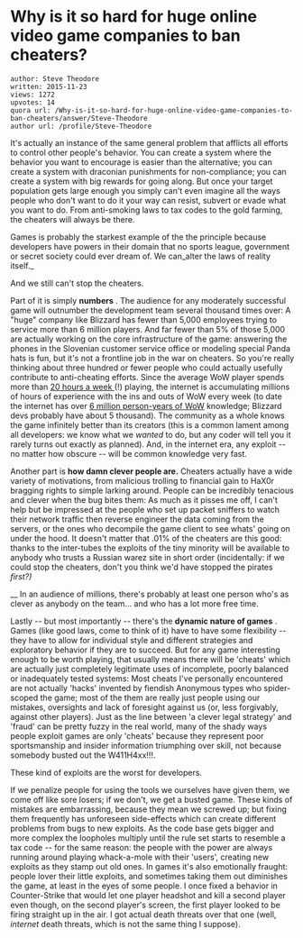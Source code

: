 # Why is it so hard for huge online video game companies to ban cheaters?

	author: Steve Theodore
	written: 2015-11-23
	views: 1272
	upvotes: 14
	quora url: /Why-is-it-so-hard-for-huge-online-video-game-companies-to-ban-cheaters/answer/Steve-Theodore
	author url: /profile/Steve-Theodore


It's actually an instance of the same general problem that afflicts all efforts to control other people's behavior. You can create a system where the behavior you want to encourage is easier than the alternative; you can create a system with draconian punishments for non-compliance; you can create a system with big rewards for going along. But once your target population gets large enough you simply can't even imagine all the ways people who don't want to do it your way can resist, subvert or evade what you want to do. From anti-smoking laws to tax codes to the gold farming, the cheaters will always be there. 

Games is probably the starkest example of the the principle because developers have powers in their domain that no sports league, government or secret society could ever dream of. We can_alter the laws of reality itself._ 

And we still can't stop the cheaters.

Part of it is simply __numbers__ . The audience for any moderately successful game will outnumber the development team several thousand times over: A "huge" company like Blizzard has fewer than 5,000 employees trying to service more than 6 million players. And far fewer than 5% of those 5,000 are actually working on the core infrastructure of the game: answering the phones in the Slovenian customer service office or modeling special Panda hats is fun, but it's not a frontline job in the war on cheaters. So you're really thinking about three hundred or fewer people who could actually usefully contribute to anti-cheating efforts. Since the average WoW player spends more than [20 hours a week ](http://www.statista.com/statistics/327295/time-spent-playing-world-of-warcraft/)(!) playing, the internet is accumulating millions of hours of experience with the ins and outs of WoW every week (to date the internet has over [ 6 million person-years of WoW](http://kotaku.com/5891421/nearly-6-million-years-of-world-of-warcraft-healthy-for-players-brains) knowledge; Blizzard devs probably have about 5 thousand). The community as a whole knows the game infinitely better than its creators (this is a common lament among all developers: we know what we _wanted_  to do, but any coder will tell you it rarely turns out exactly as planned). And, in the internet era, any exploit -- no matter how obscure -- will be common knowledge very fast.

Another part is __how damn clever people are.__ Cheaters actually have a wide variety of motivations, from malicious trolling to financial gain to HaX0r bragging rights to simple larking around. People can be incredibly tenacious and clever when the bug bites them: As much as it pisses me off, I can't help but be impressed at the people who set up packet sniffers to watch their network traffic then reverse engineer the data coming from the servers, or the ones who decompile the game client to see whats' going on under the hood. It doesn't matter that .01% of the cheaters are this good: thanks to the inter-tubes the exploits of the tiny minority will be available to anybody who trusts a Russian warez site in short order (incidentally: if we could stop the cheaters, don't you think we'd have stopped the pirates _first?)_ 

__ In an audience of millions, there's probably at least one person who's as clever as anybody on the team... and who has a lot more free time.

Lastly -- but most importantly -- there's the __dynamic nature of games__ . Games (like good laws, come to think of it) have to have some flexibility -- they have to allow for individual style and different strategies and exploratory behavior if they are to succeed. But for any game interesting enough to be worth playing, that usually means there will be 'cheats' which are actually just completely legitimate uses of incomplete, poorly balanced or inadequately tested systems: Most cheats I've personally encountered are not actually 'hacks' invented by fiendish Anonymous types who spider-scoped the game; most of the them are really just people using our mistakes, oversights and lack of foresight against us (or, less forgivably, against other players). Just as the line between 'a clever legal strategy' and 'fraud' can be pretty fuzzy in the real world, many of the shady ways people exploit games are only 'cheats' because they represent poor sportsmanship and insider information triumphing over skill, not because somebody busted out the W411H4xx!!!. 

These kind of exploits are the worst for developers.

 If we penalize people for using the tools we ourselves have given them, we come off like sore losers; if we don't, we get a busted game. These kinds of mistakes are embarrassing, because they mean we screwed up; but fixing them frequently has unforeseen side-effects which can create different problems from bugs to new exploits. As the code base gets bigger and more complex the loopholes multiply until the rule set starts to resemble a tax code -- for the same reason: the people with the power are always running around playing whack-a-mole with their 'users', creating new exploits as they stamp out old ones. In games it's also emotionally fraught: people lover their little exploits, and sometimes taking them out diminishes the game, at least in the eyes of some people. I once fixed a behavior in Counter-Strike that would let one player headshot and kill a second player even though, on the second player's screen, the first player looked to be firing straight up in the air. I got actual death threats over that one (well, _internet_  death threats, which is not the same thing I suppose).


